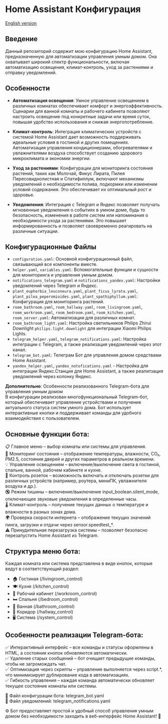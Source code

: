 # Home Assistant Конфигурация  
[English version](README.en.md)
  
## Введение  
  
Данный репозиторий содержит мою конфигурацию Home Assistant, предназначенную для автоматизации управления умным домом. Она охватывает широкий спектр функциональности, включая автоматизацию освещения, климат-контроль, уход за растениями и отправку уведомлений.  

## Особенности  
  
- **Автоматизация освещения**: Умное управление освещением в различных комнатах обеспечивает комфорт и энергоэффективность. Сценарии для ванной комнаты и рабочего кабинета позволяют настроить освещение под конкретные задачи или время суток, повышая удобство использования и снижая энергопотребление.  
  
- **Климат-контроль**: Интеграция климатических устройств с системой Home Assistant дает возможность поддерживать идеальные условия в гостиной и других помещениях. Автоматизация управления кондиционерами, обогревателями и увлажнителями воздуха способствует созданию здорового микроклимата и экономии энергии.  
  
- **Уход за растениями**: Конфигурации для мониторинга состояния растений, таких как Молочай, Фикус Лирата, Пилея Пересовиднолистная и Спатифиллум, включают механизмы уведомлений о необходимости полива, подкормки или изменении условий содержания. Это обеспечивает их оптимальный рост и здоровье.  
  
- **Уведомления**: Интеграция с Telegram и Яндекс позволяет получать мгновенные уведомления о событиях в умном доме, будь то безопасность, изменения в работе систем или напоминания о необходимости ухода за растениями. Это повышает информированность и позволяет своевременно реагировать на различные ситуации.  
  
## Конфигурационные Файлы

- `configuration.yaml`: Основной конфигурационный файл, связывающий все компоненты вместе.  
- `helper.yaml`, `variables.yaml`: Вспомогательные функции и сущности для мониторинга и управления умным домом.  
- `notifications_telegram.yaml` и `notifications_yandex.yaml`: Настройки уведомлений через Telegram и Яндекс.  
- `plant_euphorbia_leuconeura.yaml`, `plant_ficus_lyrata.yaml`, `plant_pilea_peperomioides.yaml`, `plant_spathiphyllum.yaml`: Конфигурация для мониторинга растений.  
- `room_bathroom.yaml`, `room_hallway.yaml`, `room_livingroom.yaml`, `room_workroom.yaml`, `room_bedroom.yaml`, `room_kitchen.yaml`, `room_server.yaml`: Автоматизации для различных комнат.  
- `room_bathroom_light.yaml`: Настройка светильников Philips Zhirui Downlight `philips.light.downlight` для интеграции Xiaomi Philips Lights.  
- `telegram_helper.yaml`, `telegram_notifications.yaml`: Настройка интеграции с Telegram, а также реализация уведомлений через этот канал.  
- `telegram_bot.yaml`: Телеграм Бот для управления домом средствами Home Assistant.  
- `yandex_helper.yaml`, `yandex_notofications.yaml` - Настройка для интеграции Яндекс.Станция для Home Assistant, а также реалитзация уведомлений через колонку Яндекс.  
  
  
**Дополнительно**: Особенности реализованного Telegram-бота для управления умным домом  
В конфигурации реализован многофункциональный Telegram-бот, который обеспечивает управление устройствами и получение актуального статуса систем умного дома. Бот использует интерактивные кнопки и поддерживает команды для удобного взаимодействия с пользователем.  
  
## Основные функции бота:  
📋 Главное меню – выбор комнаты или системы для управления.  
🔄 Мониторинг состояния – отображение температуры, влажности, CO₂, PM2.5, состояния дверей и других параметров в реальном времени.  
💡 Управление освещением – включение/выключение света в гостиной, спальне, ванной, рабочем кабинете и кухне.  
🔌 Контроль розеток – возможность включать и отключать розетки для различных устройств (например, роутера, миниПК, увлажнителя воздуха и др.).  
🔇 Режим тишины – включение/выключение input_boolean.silent_mode, отключающее звуковые уведомления в определенные часы.  
🌡 Климат-контроль – получение текущих данных о температуре и влажности в разных зонах дома.  
🌍 Проверка скорости интернета – отображение текущих значений пинга, загрузки и отдачи через sensor.speedtest_*.  
⚠️ Принудительная перезагрузка системы – позволяет безопасно перезапустить Home Assistant из Telegram.  
  
## Структура меню бота:  
Каждая комната или система представлена в виде кнопок, которые ведут в соответствующий раздел:  
  
- 🏠 Гостиная (/livingroom_control)  
- 🍽 Кухня (/kitchen_control)  
- 🏢 Рабочий кабинет (/workroom_control)  
- 🛏 Спальня (/bedroom_control)  
- 🛁 Ванная (/bathroom_control)  
- 🚪 Коридор (/hallway_control)  
- 🖥 Система (/system_control)  

## Особенности реализации Telegram-бота:  
✅ Интерактивный интерфейс – все команды и статусы оформлены в HTML, а состояния кнопок обновляются автоматически.  
✅ Удаление старых сообщений – бот очищает предыдущие команды, чтобы не загромождать чат.  
✅ Оптимизация через скрипты – управление выполняется через script.*, что минимизирует дублирование кода в автоматизациях.  
✅ Гибкость управления – каждая команда автоматически обновляет текущее состояние комнаты или системы.  
  
📌 Файл конфигурации бота: telegram_bot.yaml  
📌 Файл уведомлений: telegram_notifications.yaml  
  
⚙️ Бот предоставляет простой и удобный способ управления умным домом без необходимости заходить в веб-интерфейс Home Assistant! 🚀  